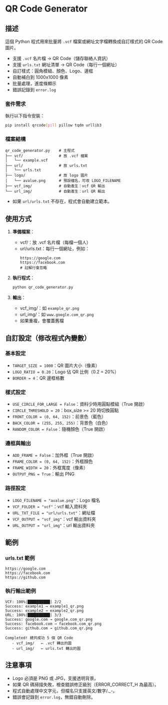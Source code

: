 # QR Code Generator

## 描述

這個 Python 程式用來批量將 `.vcf` 檔案或網址文字檔轉換成自訂樣式的 QR Code 圖片。

- 支援 `.vcf` 名片檔 → QR Code（儲存聯絡人資訊）
- 支援 `urls.txt` 網址清單 → QR Code（每行一個網址）
- 自訂樣式：圓角模組、顏色、Logo、邊框
- 自動補白到 1000x1000 像素
- 批量處理，進度條顯示
- 錯誤記錄到 `error.log`

### 套件需求
執行以下指令安裝：
```bash
pip install qrcode[pil] pillow tqdm urllib3
```

### 檔案結構
```
qr_code_generator.py    # 主程式
├── vcf/                # 放 .vcf 檔案
│   └── example.vcf
├── url/                # 放 urls.txt
│   └── urls.txt
├── logo/               # 放 logo 圖片
│   └── avalue.png      # 預設檔名，可改 LOGO_FILENAME
├── vcf_img/            # 自動產生：vcf QR 輸出
└── url_img/            # 自動產生：url QR 輸出
```

- 如果 `url/urls.txt` 不存在，程式會自動建立範本。

## 使用方式

1. **準備檔案**：
   - vcf/：放 .vcf 名片檔（每檔一個人）
   - url/urls.txt：每行一個網址，例如：
     ```
     https://google.com
     https://facebook.com
     # 註解行會忽略
     ```

2. **執行程式**：
   ```bash
   python qr_code_generator.py
   ```

3. **輸出**：
   - vcf_img/：如 `example_qr.png`
   - url_img/：如 `www.google.com_qr.png`
   - 如果重複，會覆蓋舊檔

## 自訂設定（修改程式內變數）

### 基本設定
- `TARGET_SIZE = 1000`：QR 圖片大小（像素）
- `LOGO_RATIO = 0.20`：Logo 佔 QR 比例（0.2 = 20%）
- `BORDER = 4`：QR 邊框格數

### 樣式設定
- `USE_CIRCLE_FOR_LARGE = False`：資料少時用圓點模組（True 開啟）
- `CIRCLE_THRESHOLD = 20`：box_size >= 20 時切換圓點
- `FRONT_COLOR = (0, 64, 152)`：前景色（藍色）
- `BACK_COLOR = (255, 255, 255)`：背景色（白色）
- `RANDOM_COLOR = False`：隨機顏色（True 開啟）

### 邊框與輸出
- `ADD_FRAME = False`：加外框（True 開啟）
- `FRAME_COLOR = (0, 64, 152)`：外框顏色
- `FRAME_WIDTH = 20`：外框寬度（像素）
- `OUTPUT_PNG = True`：輸出 PNG

### 路徑設定
- `LOGO_FILENAME = "avalue.png"`：Logo 檔名
- `VCF_FOLDER = "vcf"`：vcf 輸入資料夾
- `URL_TXT_FILE = "url/urls.txt"`：網址檔
- `VCF_OUTPUT = "vcf_img"`：vcf 輸出資料夾
- `URL_OUTPUT = "url_img"`：url 輸出資料夾

## 範例

### urls.txt 範例
```
https://google.com
https://facebook.com
https://github.com
```

### 執行輸出範例
```
VCF: 100%|██████████| 2/2
Success: example1 → example1_qr.png
Success: example2 → example2_qr.png
URL: 100%|██████████| 3/3
Success: google.com → google.com_qr.png
Success: facebook.com → facebook.com_qr.png
Success: github.com → github.com_qr.png

Completed! 總共成功 5 個 QR Code
   - vcf_img/   ← .vcf 轉出的圖
   - url_img/   ← urls.txt 轉出的圖
```

## 注意事項
- Logo 必須是 PNG 或 JPG，支援透明背景。
- 如果 QR 碼掃描失敗，檢查錯誤修正級別（ERROR_CORRECT_H 為最高）。
- 程式自動處理中文字元，但檔名只支援英文/數字/._-。
- 錯誤會記錄到 `error.log`，無錯自動刪除。